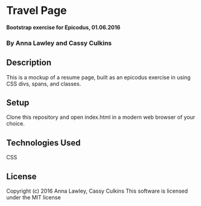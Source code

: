 # Travel Page
**Bootstrap exercise for Epicodus, 01.06.2016**
### By Anna Lawley and Cassy Culkins


## Description
This is a mockup of a resume page, built as an epicodus exercise in using CSS divs, spans, and classes.

## Setup
Clone this repository and open index.html in a modern  web browser of your choice.


## Technologies Used
CSS

## License
Copyright (c) 2016 Anna Lawley, Cassy Culkins
This software is licensed under the MIT license
